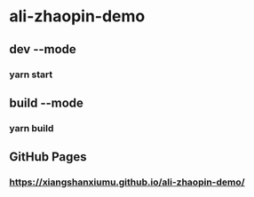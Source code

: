 # ali-zhaopin-demo
##  dev --mode
### yarn start
## build --mode
### yarn build
## GitHub Pages 
### https://xiangshanxiumu.github.io/ali-zhaopin-demo/



